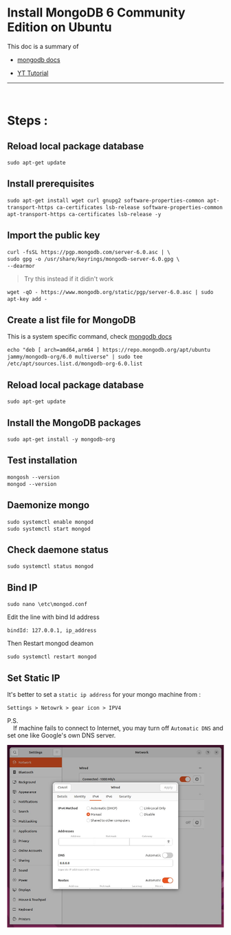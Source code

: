# Install MongoDB 6 Community Edition on Ubuntu

This doc is a summary of

- [mongodb docs](https://www.mongodb.com/docs/manual/tutorial/install-mongodb-on-ubuntu/)

- [YT Tutorial](https://www.youtube.com/watch?v=rdCk3YzW5os)


---
<br>

# Steps : 
## Reload local package database 
    
    sudo apt-get update

## Install prerequisites

    sudo apt-get install wget curl gnupg2 software-properties-common apt-transport-https ca-certificates lsb-release software-properties-common apt-transport-https ca-certificates lsb-release -y

## Import the public key

    curl -fsSL https://pgp.mongodb.com/server-6.0.asc | \
    sudo gpg -o /usr/share/keyrings/mongodb-server-6.0.gpg \
    --dearmor

> Try this instead if it didin't work 

    wget -qO - https://www.mongodb.org/static/pgp/server-6.0.asc | sudo apt-key add -    


## Create a list file for MongoDB
This is a system specific command, check [mongodb docs](https://www.mongodb.com/docs/manual/tutorial/install-mongodb-on-ubuntu/#create-a-list-file-for-mongodb)

    echo "deb [ arch=amd64,arm64 ] https://repo.mongodb.org/apt/ubuntu jammy/mongodb-org/6.0 multiverse" | sudo tee /etc/apt/sources.list.d/mongodb-org-6.0.list 

## Reload local package database

    sudo apt-get update

## Install the MongoDB packages

    sudo apt-get install -y mongodb-org

## Test installation 

    mongosh --version 
    mongod --version

## Daemonize mongo

    sudo systemctl enable mongod
    sudo systemctl start mongod

## Check daemone status 

    sudo systemctl status mongod

## Bind IP 
    sudo nano \etc\mongod.conf 

Edit the line with bind Id address 

    bindId: 127.0.0.1, ip_address

Then Restart mongod deamon

    sudo systemctl restart mongod

## Set Static IP
It's better to set a `static ip address` for your mongo machine from :

    Settings > Netowrk > gear icon > IPV4 

P.S. <br>
&emsp;If machine fails to connect to Internet, you may turn off `Automatic DNS` and set one like Google's own DNS server.

![Shared Config Folder](..\images\mongodb-ubuntu_01.jpg)

